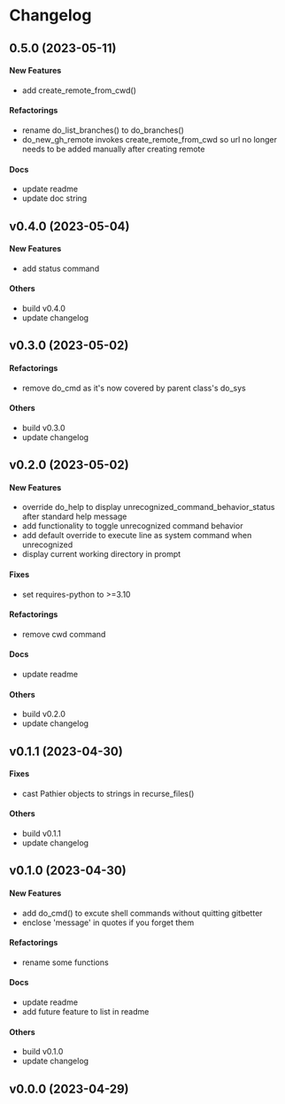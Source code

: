 # Changelog

## 0.5.0 (2023-05-11)

#### New Features

* add create_remote_from_cwd()
#### Refactorings

* rename do_list_branches() to do_branches()
* do_new_gh_remote invokes create_remote_from_cwd so url no longer needs to be added manually after creating remote
#### Docs

* update readme
* update doc string


## v0.4.0 (2023-05-04)

#### New Features

* add status command
#### Others

* build v0.4.0
* update changelog


## v0.3.0 (2023-05-02)

#### Refactorings

* remove do_cmd as it's now covered by parent class's do_sys
#### Others

* build v0.3.0
* update changelog


## v0.2.0 (2023-05-02)

#### New Features

* override do_help to display unrecognized_command_behavior_status after standard help message
* add functionality to toggle unrecognized command behavior
* add default override to execute line as system command when unrecognized
* display current working directory in prompt
#### Fixes

* set requires-python to >=3.10
#### Refactorings

* remove cwd command
#### Docs

* update readme
#### Others

* build v0.2.0
* update changelog


## v0.1.1 (2023-04-30)

#### Fixes

* cast Pathier objects to strings in recurse_files()
#### Others

* build v0.1.1
* update changelog


## v0.1.0 (2023-04-30)

#### New Features

* add do_cmd() to excute shell commands without quitting gitbetter
* enclose 'message' in quotes if you forget them
#### Refactorings

* rename some functions
#### Docs

* update readme
* add future feature to list in readme
#### Others

* build v0.1.0
* update changelog


## v0.0.0 (2023-04-29)
